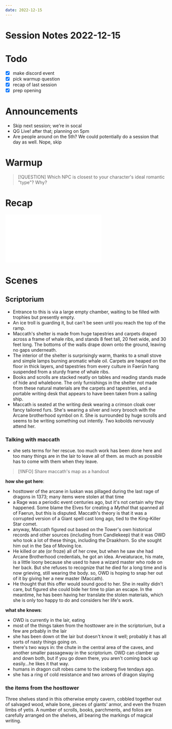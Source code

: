 ```yaml
---
date: 2022-12-15
---
```

# Session Notes 2022-12-15
# Todo
- [x] make discord event
- [x] pick warmup question
- [x] recap of last session
- [x] prep opening
# Announcements
- Skip next session; we're in socal
- QG Live! after that; planning on 5pm
- Are people around on the 5th? We could potentially do a session that day as well. Nope, skip
# Warmup
> [!QUESTION] Which NPC is closest to your character's ideal romantic "type"? Why?
# Recap
![a3e34](../logbook/act-iii/a3e34.md)
# Scenes
## Scriptorium
- Entrance to this is via a large empty chamber, waiting to be filled with trophies but presently empty.
- An ice troll is guarding it, but can't be seen until you reach the top of the ramp.
- Maccath's shelter is made from huge tapestries and carpets draped across a frame of whale ribs, and stands 8 feet tall, 20 feet wide, and 30 feet long. The bottoms of the walls drape down onto the ground, leaving no gaps underneath.
- The interior of the shelter is surprisingly warm, thanks to a small stove and simple lamps burning aromatic whale oil. Carpets are heaped on the floor in thick layers, and tapestries from every culture in Faerûn hang suspended from a sturdy frame of whale ribs.
- Books and scrolls are stacked neatly on tables and reading stands made of hide and whalebone. The only furnishings in the shelter not made from these natural materials are the carpets and tapestries, and a portable writing desk that appears to have been taken from a sailing ship.
- Maccath is seated at the writing desk wearing a crimson cloak over fancy tailored furs. She's wearing a silver and ivory brooch with the Arcane brotherhood symbol on it. She is surrounded by huge scrolls and seems to be writing something out intently. Two kobolds nervously attend her.
### Talking with maccath
- she sets terms for her rescue. too much work has been done here and too many things are in the lair to leave all of them. as much as possible has to come with them when they leave.

> [!INFO] Share maccath's map as a handout

**how she got here**:
- hosttower of the arcane in luskan was pillaged during the last rage of dragons in 1373; many items were stolen at that time
- a Rage was a periodic event centuries ago, but it's not certain why they happened. Some blame the Elves for creating a *Mythal* that spanned all of Faerun, but this is disputed. Maccath's theory is that it was a corrupted version of a Giant spell cast long ago, tied to the King-Killer Star comet.
- anyway, Maccath figured out based on the Tower's own historical records and other sources (including from Candlekeep) that it was OWD who took a lot of these things, including the Draakhorn. So she sought him out in the Sea of Moving Ice.
- He killed or ate (or froze) all of her crew, but when he saw she had Arcane Brotherhood credentials, he got an idea. Arveiaturace, his mate, is a little loony because she used to have a wizard master who rode on her back. But she refuses to recognize that he died for a long time and is now grieving, still wearing the body. so, OWD is hoping to snap her out of it by giving her a new master (Maccath).
- He thought that this offer would sound good to her. She in reality didn't care, but figured she could bide her time to plan an escape. In the meantime, he has been having her translate the stolen materials, which she is only too happy to do and considers her life's work.

**what she knows**:
- OWD is currently in the lair, eating
- most of the things taken from the hosttower are in the scriptorium, but a few are prbably in the lair
- she has been down ot the lair but doesn't know it well; probably it has all sorts of nasty things going on.
- there's two ways in: the chute in the central area of the caves, and another smaller passageway in the scriptorium. OWD can clamber up and down both, but if you go down there, you aren't coming back up easily...he likes it that way.
- humans in dragon cult robes came to the iceberg five tendays ago. 
- she has a ring of cold resistance and two arrows of dragon slaying

### the items from the hosttower
Three shelves stand in this otherwise empty cavern, cobbled together out of salvaged wood, whale bone, pieces of giants' armor, and even the frozen limbs of yetis. A number of scrolls, books, parchments, and folios are carefully arranged on the shelves, all bearing the markings of magical writing.

